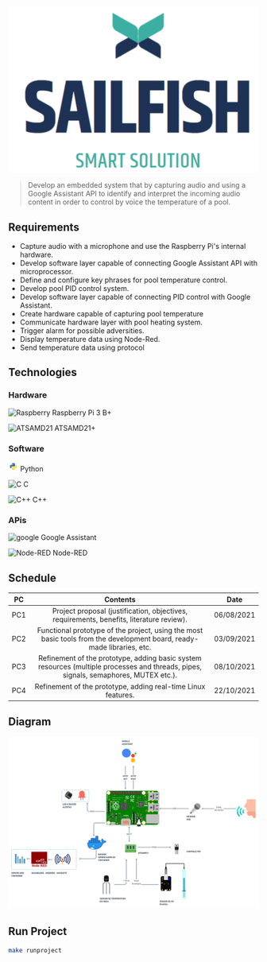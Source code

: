 <p align="center">
    <img src="images/logo.svg" />
</p>

> Develop an embedded system that by capturing audio and using a Google Assistant API to identify and interpret the incoming audio content in order to control by voice the temperature of a pool.

## Requirements
* Capture audio with a microphone and use the Raspberry Pi's internal hardware.
* Develop software layer capable of connecting Google Assistant API with microprocessor.
* Define and configure key phrases for pool temperature control.
* Develop pool PID control system.
* Develop software layer capable of connecting PID control with Google Assistant.
* Create hardware capable of capturing pool temperature
* Communicate hardware layer with pool heating system.
* Trigger alarm for possible adversities.
* Display temperature data using Node-Red.
* Send temperature data using protocol

## Technologies

### Hardware
<img  alt="Raspberry" width="20px" src="https://cdn.worldvectorlogo.com/logos/raspberry-pi.svg" /> Raspberry Pi 3 B+

<img  alt="ATSAMD21" width="20px" src="https://cdn.iconscout.com/icon/free/png-512/espressif-2752195-2285012.png" /> ATSAMD21+

### Software
<img  alt="Python" width="20px" src="https://raw.githubusercontent.com/github/explore/80688e429a7d4ef2fca1e82350fe8e3517d3494d/topics/python/python.png" /> Python

<img  alt="C" width="20px" src="https://img.icons8.com/color/452/c-programming.png" /> C

<img  alt="C++" width="20px" src="https://upload.wikimedia.org/wikipedia/commons/thumb/1/18/ISO_C%2B%2B_Logo.svg/1822px-ISO_C%2B%2B_Logo.svg.png" /> C++

### APis
<img  alt="google" width="20px" src="https://upload.wikimedia.org/wikipedia/commons/thumb/c/cb/Google_Assistant_logo.svg/270px-Google_Assistant_logo.svg.png" /> Google Assistant

<img  alt="Node-RED" width="20px" src="https://nodered.org/about/resources/media/node-red-icon-2.png" /> Node-RED 

## Schedule
|  PC 	|                                                               Contents                                                               	| Date       	|
|:---:	|:------------------------------------------------------------------------------------------------------------------------------------:	|------------	|
| PC1 	| Project proposal (justification, objectives, requirements, benefits, literature review).                                             	| 06/08/2021 	|
| PC2 	| Functional prototype of the project, using the most basic tools from the development board, ready-made libraries, etc.               	| 03/09/2021 	|
| PC3 	| Refinement of the prototype, adding basic system resources (multiple processes and threads, pipes, signals, semaphores, MUTEX etc.). 	| 08/10/2021 	|
| PC4 	| Refinement of the prototype, adding real-time Linux features.                                                                        	| 22/10/2021 	|

## Diagram
![Schematic](images/diagram.png)

## Run Project

```sh
make runproject
```


